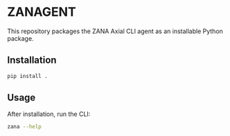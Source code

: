 # ZANAGENT

This repository packages the ZANA Axial CLI agent as an installable Python package.

## Installation

```bash
pip install .
```

## Usage

After installation, run the CLI:

```bash
zana --help
```

